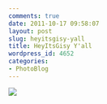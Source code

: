 ```yaml
---
comments: true
date: 2011-10-17 09:58:07
layout: post
slug: heyitsgisy-yall
title: HeyItsGisy Y'all
wordpress_id: 4652
categories:
- PhotoBlog
---
```


![](http://ryanfitzer.com/main/wp-content/uploads/2011/10/2011-08-19-at-20-13-43.jpg)
